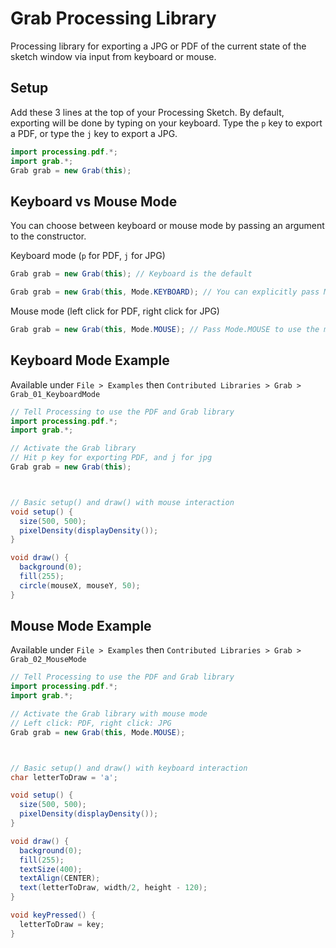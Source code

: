 # Grab Processing Library

Processing library for exporting a JPG or PDF of the current state of the sketch window via input from keyboard or mouse.

## Setup
Add these 3 lines at the top of your Processing Sketch. By default, exporting will be done by typing on your keyboard. Type the `p` key to export a PDF, or type the `j` key to export a JPG.

```java
import processing.pdf.*;
import grab.*;
Grab grab = new Grab(this);

```

## Keyboard vs Mouse Mode

You can choose between keyboard or mouse mode by passing an argument to the constructor.

Keyboard mode (`p` for PDF, `j` for JPG)

```java
Grab grab = new Grab(this); // Keyboard is the default
```

```java
Grab grab = new Grab(this, Mode.KEYBOARD); // You can explicitly pass Mode.KEYBOARD too
```

Mouse mode (left click for PDF, right click for JPG)

```java
Grab grab = new Grab(this, Mode.MOUSE); // Pass Mode.MOUSE to use the mouse mode
```


## Keyboard Mode Example

Available under `File > Examples` then `Contributed Libraries > Grab > Grab_01_KeyboardMode`


```java
// Tell Processing to use the PDF and Grab library
import processing.pdf.*;
import grab.*;

// Activate the Grab library
// Hit p key for exporting PDF, and j for jpg
Grab grab = new Grab(this);



// Basic setup() and draw() with mouse interaction
void setup() {
  size(500, 500);
  pixelDensity(displayDensity());
}

void draw() {
  background(0);
  fill(255);
  circle(mouseX, mouseY, 50);
}
```


## Mouse Mode Example

Available under `File > Examples` then `Contributed Libraries > Grab > Grab_02_MouseMode`


```java
// Tell Processing to use the PDF and Grab library
import processing.pdf.*;
import grab.*;

// Activate the Grab library with mouse mode
// Left click: PDF, right click: JPG
Grab grab = new Grab(this, Mode.MOUSE);



// Basic setup() and draw() with keyboard interaction
char letterToDraw = 'a';

void setup() {
  size(500, 500);
  pixelDensity(displayDensity());
}

void draw() {
  background(0);
  fill(255);
  textSize(400);
  textAlign(CENTER);
  text(letterToDraw, width/2, height - 120);
}

void keyPressed() {
  letterToDraw = key;
}
```
